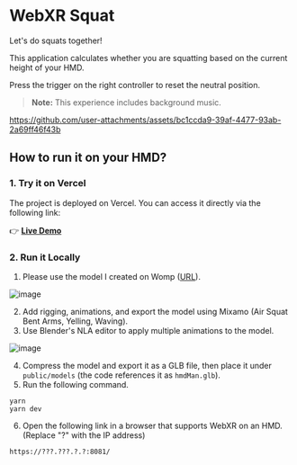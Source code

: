 # WebXR Squat
Let's do squats together!

This application calculates whether you are squatting based on the current height of your HMD.

Press the trigger on the right controller to reset the neutral position.

> **Note:** This experience includes background music.

https://github.com/user-attachments/assets/bc1ccda9-39af-4477-93ab-2a69ff46f43b

## How to run it on your HMD?
### 1. Try it on Vercel  
The project is deployed on Vercel. You can access it directly via the following link:  

👉 **[Live Demo](https://webxr-squat.vercel.app/)**  

### 2. Run it Locally
1. Please use the model I created on Womp ([URL](https://beta.womp.com/community?sortBy=newest&preview=1303177#discover_filter_container)).

![image](https://github.com/user-attachments/assets/439a4088-64c6-4a35-861b-be4867cc7f1b)

2. Add rigging, animations, and export the model using Mixamo (Air Squat Bent Arms, Yelling, Waving).
3. Use Blender's NLA editor to apply multiple animations to the model.

![image](https://github.com/user-attachments/assets/0e8daf91-eb6a-4b05-8292-d12cb7edc828)

4. Compress the model and export it as a GLB file, then place it under `public/models` (the code references it as `hmdMan.glb`).
5. Run the following command.

```
yarn
yarn dev
```

6.  Open the following link in a browser that supports WebXR on an HMD.(Replace "?" with the IP address)

`https://???.???.?.?:8081/`
